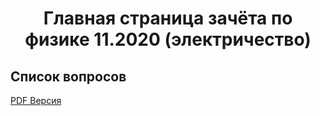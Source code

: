 <h1 align="center">Главная страница зачёта по физике 11.2020 (электричество)</h1>

## Список вопросов
[PDF Версия](quest.pdf "Смотреть PDF версию вопросов зачёта")